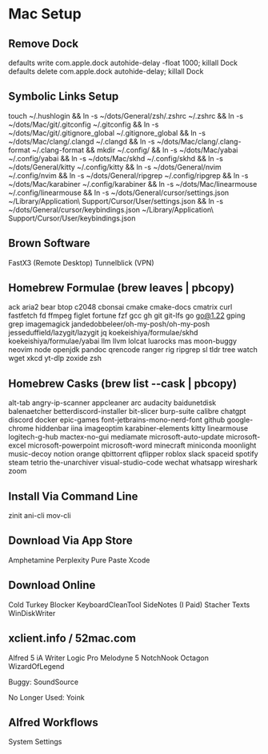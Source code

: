 # Mac Setup

## Remove Dock

defaults write com.apple.dock autohide-delay -float 1000; killall Dock
defaults delete com.apple.dock autohide-delay; killall Dock

## Symbolic Links Setup

touch ~/.hushlogin &&
ln -s ~/dots/General/zsh/.zshrc ~/.zshrc &&
ln -s ~/dots/Mac/git/.gitconfig ~/.gitconfig &&
ln -s ~/dots/Mac/git/.gitignore_global ~/.gitignore_global &&
ln -s ~/dots/Mac/clang/.clangd ~/.clangd &&
ln -s ~/dots/Mac/clang/.clang-format ~/.clang-format &&
mkdir ~/.config/ &&
ln -s ~/dots/Mac/yabai ~/.config/yabai &&
ln -s ~/dots/Mac/skhd ~/.config/skhd &&
ln -s ~/dots/General/kitty ~/.config/kitty &&
ln -s ~/dots/General/nvim ~/.config/nvim &&
ln -s ~/dots/General/ripgrep ~/.config/ripgrep &&
ln -s ~/dots/Mac/karabiner ~/.config/karabiner &&
ln -s ~/dots/Mac/linearmouse ~/.config/linearmouse &&
ln -s ~/dots/General/cursor/settings.json ~/Library/Application\ Support/Cursor/User/settings.json &&
ln -s ~/dots/General/cursor/keybindings.json ~/Library/Application\ Support/Cursor/User/keybindings.json

## Brown Software

FastX3 (Remote Desktop)
Tunnelblick (VPN)

## Homebrew Formulae (brew leaves | pbcopy)

ack
aria2
bear
btop
c2048
cbonsai
cmake
cmake-docs
cmatrix
curl
fastfetch
fd
ffmpeg
figlet
fortune
fzf
gcc
gh
git
git-lfs
go
go@1.22
gping
grep
imagemagick
jandedobbeleer/oh-my-posh/oh-my-posh
jesseduffield/lazygit/lazygit
jq
koekeishiya/formulae/skhd
koekeishiya/formulae/yabai
llm
llvm
lolcat
luarocks
mas
moon-buggy
neovim
node
openjdk
pandoc
qrencode
ranger
rig
ripgrep
sl
tldr
tree
watch
wget
xkcd
yt-dlp
zoxide
zsh

## Homebrew Casks (brew list --cask | pbcopy)

alt-tab
angry-ip-scanner
appcleaner
arc
audacity
baidunetdisk
balenaetcher
betterdiscord-installer
bit-slicer
burp-suite
calibre
chatgpt
discord
docker
epic-games
font-jetbrains-mono-nerd-font
github
google-chrome
hiddenbar
iina
imageoptim
karabiner-elements
kitty
linearmouse
logitech-g-hub
mactex-no-gui
mediamate
microsoft-auto-update
microsoft-excel
microsoft-powerpoint
microsoft-word
minecraft
miniconda
moonlight
music-decoy
notion
orange
qbittorrent
qflipper
roblox
slack
spaceid
spotify
steam
tetrio
the-unarchiver
visual-studio-code
wechat
whatsapp
wireshark
zoom

## Install Via Command Line

zinit
ani-cli
mov-cli

## Download Via App Store

Amphetamine
Perplexity
Pure Paste
Xcode

## Download Online

Cold Turkey Blocker
KeyboardCleanTool
SideNotes (I Paid)
Stacher
Texts
WinDiskWriter

## xclient.info / 52mac.com

Alfred 5
iA Writer
Logic Pro
Melodyne 5
NotchNook
Octagon
WizardOfLegend

Buggy:
SoundSource

No Longer Used:
Yoink

## Alfred Workflows

System Settings
